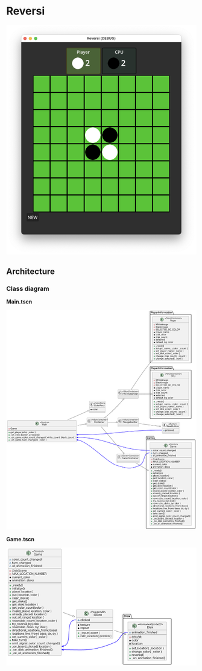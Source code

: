 # Reversi

<img src="doc/Screenshot.png" width=600px>

## Architecture

### Class diagram

**Main.tscn**

<img src="doc/Main_class_diagram.png" width=600px>

**Game.tscn**

<img src="doc/Game_class_diagram.png" width=600px>
